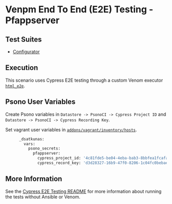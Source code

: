 # Venpm End To End (E2E) Testing - Pfappserver

## Test Suites

* [Configurator](../../test_suites/pfappserver_configurator/run_e2e.yml)

## Execution

This scenario uses Cypress E2E testing through a custom Venom executor [`html_e2e`](../../lib/html_e2e.yml).

## Psono User Variables

Create Psono variables in `Datastore -> PsonoCI -> Cypress Project ID` and `Datastore -> PsonoCI -> Cypress Recording Key`.

Set vagrant user variables in [`addons/vagrant/inventory/hosts`](../../../../addons/vagrant/inventory/hosts).

```bash
      _dsatkunas:
        vars:
          psono_secrets:
            pfappserver:
              cypress_project_id: '4c81fde5-be04-4eba-bab3-8bbfea1fcafa'
              cypress_record_key: 'd3d28327-16b9-47f0-8206-1c04fc0bebae'
```

## More Information

See the [Cypress E2E Testing README](../../../html/pfappserver/README.md) for more information about running the tests without Ansible or Venom.